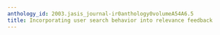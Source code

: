 ```yaml
---
anthology_id: 2003.jasis_journal-ir0anthology0volumeA54A6.5
title: Incorporating user search behavior into relevance feedback
---
```

